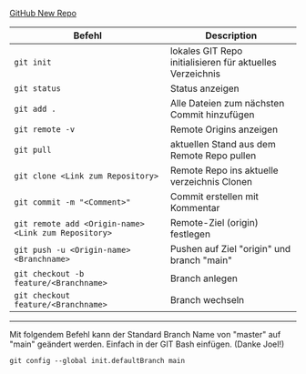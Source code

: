 [GitHub New Repo](https://github.com/new/)

|Befehl     |  Description   |
| --- | --- |
|  `git init`   |   lokales GIT Repo initialisieren für aktuelles Verzeichnis  |
|  `git status`   |   Status anzeigen |
|  `git add .`   |   Alle Dateien zum nächsten Commit hinzufügen |
|  `git remote -v`   |   Remote Origins anzeigen  |
|  `git pull`   |   aktuellen Stand aus dem Remote Repo pullen  |
|  `git clone <Link zum Repository>`   |   Remote Repo ins aktuelle verzeichnis Clonen  |
|  `git commit -m "<Comment>"`   |   Commit erstellen mit Kommentar  |
|  `git remote add <Origin-name> <Link zum Repository>`   |   Remote-Ziel (origin) festlegen  |
|  `git push -u <Origin-name> <Branchname>`    |  Pushen auf Ziel "origin" und branch "main"  |
|  `git checkout -b feature/<Branchname>`    |   Branch anlegen  |
|  `git checkout feature/<Branchname>`    |   Branch wechseln  |


---
Mit folgendem Befehl kann der Standard Branch Name von "master" auf "main" geändert werden. Einfach in der GIT Bash einfügen. (Danke Joel!)

`git config --global init.defaultBranch main`

